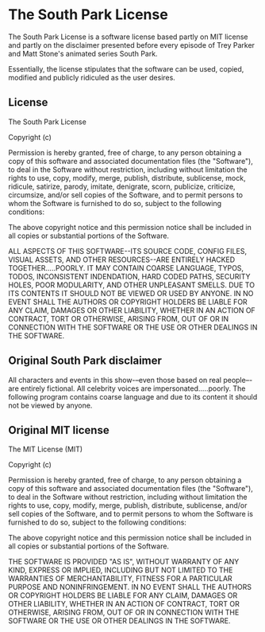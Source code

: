 # The South Park License

The South Park License is a software license based partly on MIT license and 
partly on the disclaimer presented before every episode of Trey Parker and Matt 
Stone's animated series South Park.

Essentially, the license stipulates that the software can be used, copied, 
modified and publicly ridiculed as the user desires.

## License 
The South Park License

Copyright (c) <year> <copyright holders>

Permission is hereby granted, free of charge, to any person obtaining a copy
of this software and associated documentation files (the "Software"), to deal
in the Software without restriction, including without limitation the rights
to use, copy, modify, merge, publish, distribute, sublicense, mock, ridicule, 
satirize, parody, imitate, denigrate, scorn, publicize, criticize, circumsize, 
and/or sell copies of the Software, and to permit persons to whom the Software 
is furnished to do so, subject to the following conditions:

The above copyright notice and this permission notice shall be included in
all copies or substantial portions of the Software.

ALL ASPECTS OF THIS SOFTWARE--ITS SOURCE CODE, CONFIG FILES, VISUAL ASSETS, AND 
OTHER RESOURCES--ARE ENTIRELY HACKED TOGETHER.....POORLY. IT MAY CONTAIN COARSE 
LANGUAGE, TYPOS, TODOS, INCONSISTENT INDENDATION, HARD CODED PATHS, SECURITY 
HOLES, POOR MODULARITY, AND OTHER UNPLEASANT SMELLS. DUE TO ITS CONTENTS IT
SHOULD NOT BE VIEWED OR USED BY ANYONE. IN NO EVENT SHALL THE AUTHORS OR 
COPYRIGHT HOLDERS BE LIABLE FOR ANY CLAIM, DAMAGES OR OTHER LIABILITY, WHETHER 
IN AN ACTION OF CONTRACT, TORT OR OTHERWISE, ARISING FROM, OUT OF OR IN 
CONNECTION WITH THE SOFTWARE OR THE USE OR OTHER DEALINGS IN THE SOFTWARE.
</copyright></year>


## Original South Park disclaimer
All characters and events in this show-–even those based on real people–-are entirely fictional. All celebrity voices are impersonated.....poorly. The following program contains coarse language and due to its content it should not be viewed by anyone.


## Original MIT license
The MIT License (MIT)

Copyright (c) <year> <copyright holders>

Permission is hereby granted, free of charge, to any person obtaining a copy
of this software and associated documentation files (the "Software"), to deal
in the Software without restriction, including without limitation the rights
to use, copy, modify, merge, publish, distribute, sublicense, and/or sell
copies of the Software, and to permit persons to whom the Software is
furnished to do so, subject to the following conditions:

The above copyright notice and this permission notice shall be included in
all copies or substantial portions of the Software.

THE SOFTWARE IS PROVIDED "AS IS", WITHOUT WARRANTY OF ANY KIND, EXPRESS OR
IMPLIED, INCLUDING BUT NOT LIMITED TO THE WARRANTIES OF MERCHANTABILITY,
FITNESS FOR A PARTICULAR PURPOSE AND NONINFRINGEMENT. IN NO EVENT SHALL THE
AUTHORS OR COPYRIGHT HOLDERS BE LIABLE FOR ANY CLAIM, DAMAGES OR OTHER
LIABILITY, WHETHER IN AN ACTION OF CONTRACT, TORT OR OTHERWISE, ARISING FROM,
OUT OF OR IN CONNECTION WITH THE SOFTWARE OR THE USE OR OTHER DEALINGS IN
THE SOFTWARE.
</copyright></year>

